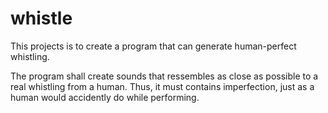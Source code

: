 # whistle
This projects is to create a program that can generate human-perfect whistling.

The program shall create sounds that ressembles as close as possible to a real whistling from a human.
Thus, it must contains imperfection, just as a human would accidently do while performing.
